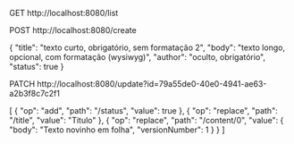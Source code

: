 GET http://localhost:8080/list

POST http://localhost:8080/create

{
  	"title": "texto curto, obrigatório, sem formatação 2",
	"body": "texto longo, opcional, com formatação (wysiwyg)",
	"author": "oculto, obrigatório",
	"status": true
}


PATCH http://localhost:8080/update?id=79a55de0-40e0-4941-ae63-a2b3f8c7c2f1

[
  {
    "op": "add",
    "path": "/status",
    "value": true
  },
  {
    "op": "replace",
    "path": "/title",
    "value": "Titulo"
  },
  {
    "op": "replace",
    "path": "/content/0",
    "value": {
		"body": "Texto novinho em folha",
      	"versionNumber": 1
	}
  }
]